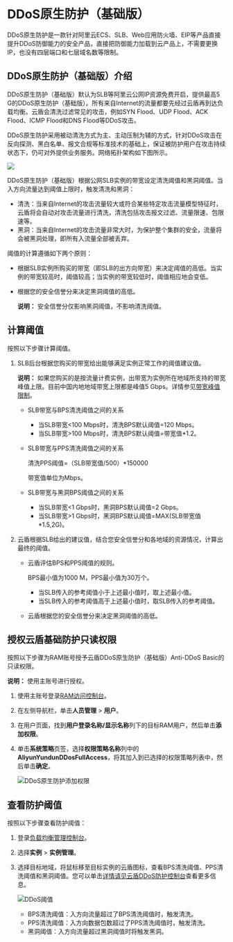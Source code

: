 # DDoS原生防护（基础版）

DDoS原生防护是一款针对阿里云ECS、SLB、Web应用防火墙、EIP等产品直接提升DDoS防御能力的安全产品，直接把防御能力加载到云产品上，不需要更换IP，也没有四层端口和七层域名数等限制。

## DDoS原生防护（基础版）介绍

DDoS原生防护（基础版）默认为SLB等阿里云公网IP资源免费开启，提供最高5 G的DDoS原生防护（基础版）。所有来自Internet的流量都要先经过云盾再到达负载均衡。云盾会清洗过滤常见的攻击，例如SYN Flood、UDP Flood、ACK Flood、ICMP Flood和DNS Flood等DDoS攻击。

DDoS原生防护采用被动清洗方式为主、主动压制为辅的方式，针对DDoS攻击在反向探测、黑白名单、报文合规等标准技术的基础上，保证被防护用户在攻击持续状态下，仍可对外提供业务服务。网络拓扑架构如下图所示。

![](https://static-aliyun-doc.oss-accelerate.aliyuncs.com/assets/img/zh-CN/9812948951/p2870.jpeg)

DDoS原生防护（基础版）根据公网SLB实例的带宽设定清洗阈值和黑洞阈值。当入方向流量达到阈值上限时，触发清洗和黑洞：

-   清洗：当来自Internet的攻击流量较大或符合某些特定攻击流量模型特征时，云盾将会自动对攻击流量进行清洗，清洗包括攻击报文过滤、流量限速、包限速等。
-   黑洞：当来自Internet的攻击流量非常大时，为保护整个集群的安全，流量将会被黑洞处理，即所有入流量全部被丢弃。

阈值的计算遵循如下两个原则：

-   根据SLB实例所购买的带宽（即SLB的出方向带宽）来决定阈值的高低。当实例的带宽较高时，阈值较高；当实例的带宽较低时，阈值相应地会变低。
-   根据您的安全信誉分来决定黑洞阈值的高低。

    **说明：** 安全信誉分仅影响黑洞阈值，不影响清洗阈值。


## 计算阈值

按照以下步骤计算阈值。

1.  SLB后台根据您购买的带宽给出能够满足实例正常工作的阈值建议值。

    **说明：** 如果您购买的是按流量计费实例，出带宽为实例所在地域所支持的带宽峰值上限。目前中国内地地域带宽上限都是峰值5 Gbps。详情参见[带宽峰值限制](/intl.zh-CN/传统型负载均衡CLB/用户指南/产品限制/带宽峰值限制.md)。

    -   SLB带宽与BPS清洗阈值之间的关系
        -   当SLB带宽<100 Mbps时，清洗BPS默认阈值=120 Mbps。
        -   当SLB带宽\>100 Mbps时，清洗BPS默认阈值=带宽值\*1.2。
    -   SLB带宽与PPS清洗阈值之间的关系

        清洗PPS阈值=（SLB带宽值/500）\*150000

        带宽值单位为Mbps。

    -   SLB带宽与黑洞BPS阈值之间的关系
        -   当SLB带宽<1 Gbps时，黑洞BPS默认阈值=2 Gbps。
        -   当SLB带宽\>1 Gbps时，黑洞BPS默认阈值=MAX\(SLB带宽值\*1.5,2G\)。
2.  云盾根据SLB给出的建议值，结合您安全信誉分和各地域的资源情况，计算出最终的阈值。
    -   云盾评估BPS和PPS阈值的规则。

        BPS最小值为1000 M，PPS最小值为30万个。

        -   当SLB传入的参考阈值小于上述最小值时，取上述最小值。
        -   当SLB传入的参考阈值高于上述最小值时，取SLB传入的参考阈值。
    -   云盾根据您的安全信誉分来决定黑洞阈值的高低。

## 授权云盾基础防护只读权限

按照以下步骤为RAM账号授予云盾DDoS原生防护（基础版）Anti-DDoS Basic的只读权限。

**说明：** 使用主账号进行授权。

1.  使用主账号登录[RAM访问控制台](https://ram.console.aliyun.com/overview)。
2.  在左侧导航栏，单击**人员管理** \> **用户**。
3.  在用户页面，找到**用户登录名称/显示名称**列下的目标RAM用户，然后单击**添加权限**。
4.  单击**系统策略**页签，选择**权限策略名称**列中的**AliyunYundunDDosFullAccess**，将其加入到已选择的权限策略列表中，然后单击**确定**。

    ![DDoS原生防护添加权限](https://static-aliyun-doc.oss-accelerate.aliyuncs.com/assets/img/zh-CN/8852948951/p147093.png)


## 查看防护阈值

按照以下步骤查看防护阈值：

1.  登录[负载均衡管理控制台](https://slb.console.aliyun.com/)。
2.  选择**实例** \> **实例管理**。
3.  选择目标地域，将鼠标移至目标实例的云盾图标，查看BPS清洗阈值、PPS清洗阈值和黑洞阈值。您可以单击[详情请见云盾DDoS防护控制台](https://yundun.console.aliyun.com/?spm=5176.11783163.0.0.777e1eb9WxPzst&p=ddos#/ddosbasic/cn-hangzhou)查看更多信息。

    ![DDoS阈值](https://static-aliyun-doc.oss-accelerate.aliyuncs.com/assets/img/zh-CN/9852948951/p147211.png)

    -   BPS清洗阈值：入方向流量超过了BPS清洗阈值时，触发清洗。
    -   PPS清洗阈值：入方向数据包数超过了PPS清洗阈值时，触发清洗。
    -   黑洞阈值：入方向流量超过黑洞阈值时将触发黑洞。


